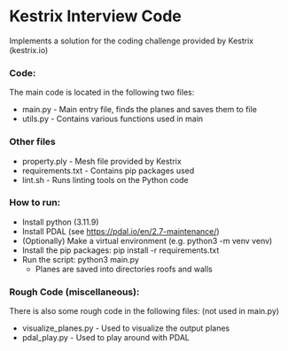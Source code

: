 # Kestrix Interview Code

Implements a solution for the coding challenge provided by Kestrix (kestrix.io)

### Code:
The main code is located in the following two files:
* main.py - Main entry file, finds the planes and saves them to file
* utils.py - Contains various functions used in main

### Other files
* property.ply - Mesh file provided by Kestrix
* requirements.txt - Contains pip packages used
* lint.sh - Runs linting tools on the Python code

### How to run:
* Install python (3.11.9)
* Install PDAL (see https://pdal.io/en/2.7-maintenance/)
* (Optionally) Make a virtual environment (e.g. python3 -m venv venv)
* Install the pip packages: pip install -r requirements.txt
* Run the script: python3 main.py
    * Planes are saved into directories roofs and walls 

### Rough Code (miscellaneous):
There is also some rough code in the following files: (not used in main.py)
* visualize_planes.py - Used to visualize the output planes
* pdal_play.py - Used to play around with PDAL
